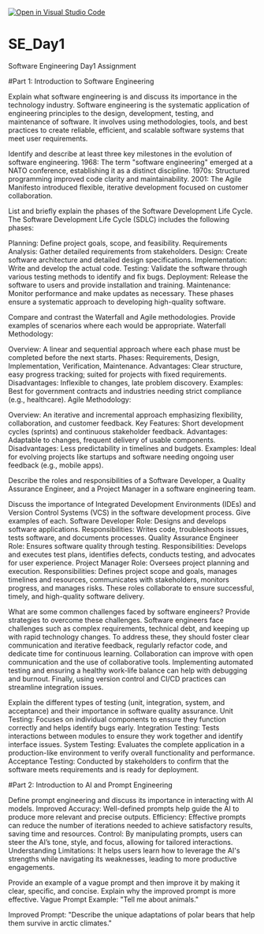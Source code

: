 [![Open in Visual Studio Code](https://classroom.github.com/assets/open-in-vscode-2e0aaae1b6195c2367325f4f02e2d04e9abb55f0b24a779b69b11b9e10269abc.svg)](https://classroom.github.com/online_ide?assignment_repo_id=18399052&assignment_repo_type=AssignmentRepo)
# SE_Day1
Software Engineering Day1 Assignment

#Part 1: Introduction to Software Engineering

Explain what software engineering is and discuss its importance in the technology industry.
Software engineering is the systematic application of engineering principles to the design, development, testing, and maintenance of software. It involves using methodologies, tools, and best practices to create reliable, efficient, and scalable software systems that meet user requirements.

Identify and describe at least three key milestones in the evolution of software engineering.
1968: The term "software engineering" emerged at a NATO conference, establishing it as a distinct discipline.
1970s: Structured programming improved code clarity and maintainability.
2001: The Agile Manifesto introduced flexible, iterative development focused on customer collaboration.

List and briefly explain the phases of the Software Development Life Cycle.
The Software Development Life Cycle (SDLC) includes the following phases:

Planning: Define project goals, scope, and feasibility.
Requirements Analysis: Gather detailed requirements from stakeholders.
Design: Create software architecture and detailed design specifications.
Implementation: Write and develop the actual code.
Testing: Validate the software through various testing methods to identify and fix bugs.
Deployment: Release the software to users and provide installation and training.
Maintenance: Monitor performance and make updates as necessary.
These phases ensure a systematic approach to developing high-quality software.

Compare and contrast the Waterfall and Agile methodologies. Provide examples of scenarios where each would be appropriate.
Waterfall Methodology:

Overview: A linear and sequential approach where each phase must be completed before the next starts.
Phases: Requirements, Design, Implementation, Verification, Maintenance.
Advantages: Clear structure, easy progress tracking; suited for projects with fixed requirements.
Disadvantages: Inflexible to changes, late problem discovery.
Examples: Best for government contracts and industries needing strict compliance (e.g., healthcare).
Agile Methodology:

Overview: An iterative and incremental approach emphasizing flexibility, collaboration, and customer feedback.
Key Features: Short development cycles (sprints) and continuous stakeholder feedback.
Advantages: Adaptable to changes, frequent delivery of usable components.
Disadvantages: Less predictability in timelines and budgets.
Examples: Ideal for evolving projects like startups and software needing ongoing user feedback (e.g., mobile apps).

Describe the roles and responsibilities of a Software Developer, a Quality Assurance Engineer, and a Project Manager in a software engineering team.


Discuss the importance of Integrated Development Environments (IDEs) and Version Control Systems (VCS) in the software development process. Give examples of each.
Software Developer
Role: Designs and develops software applications.
Responsibilities: Writes code, troubleshoots issues, tests software, and documents processes.
Quality Assurance Engineer
Role: Ensures software quality through testing.
Responsibilities: Develops and executes test plans, identifies defects, conducts testing, and advocates for user experience.
Project Manager
Role: Oversees project planning and execution.
Responsibilities: Defines project scope and goals, manages timelines and resources, communicates with stakeholders, monitors progress, and manages risks.
These roles collaborate to ensure successful, timely, and high-quality software delivery.



What are some common challenges faced by software engineers? Provide strategies to overcome these challenges.
Software engineers face challenges such as complex requirements, technical debt, and keeping up with rapid technology changes. To address these, they should foster clear communication and iterative feedback, regularly refactor code, and dedicate time for continuous learning. Collaboration can improve with open communication and the use of collaborative tools. Implementing automated testing and ensuring a healthy work-life balance can help with debugging and burnout. Finally, using version control and CI/CD practices can streamline integration issues.

Explain the different types of testing (unit, integration, system, and acceptance) and their importance in software quality assurance.
Unit Testing: Focuses on individual components to ensure they function correctly and helps identify bugs early.
Integration Testing: Tests interactions between modules to ensure they work together and identify interface issues.
System Testing: Evaluates the complete application in a production-like environment to verify overall functionality and performance.
Acceptance Testing: Conducted by stakeholders to confirm that the software meets requirements and is ready for deployment.

#Part 2: Introduction to AI and Prompt Engineering


Define prompt engineering and discuss its importance in interacting with AI models.
Improved Accuracy: Well-defined prompts help guide the AI to produce more relevant and precise outputs.
Efficiency: Effective prompts can reduce the number of iterations needed to achieve satisfactory results, saving time and resources.
Control: By manipulating prompts, users can steer the AI’s tone, style, and focus, allowing for tailored interactions.
Understanding Limitations: It helps users learn how to leverage the AI's strengths while navigating its weaknesses, leading to more productive engagements.

Provide an example of a vague prompt and then improve it by making it clear, specific, and concise. Explain why the improved prompt is more effective.
Vague Prompt Example:
"Tell me about animals."

Improved Prompt:
"Describe the unique adaptations of polar bears that help them survive in arctic climates."

